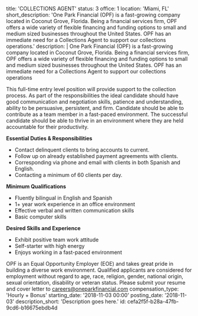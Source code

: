 title: 'COLLECTIONS AGENT'
status: 3
office: 1
location: 'Miami, FL'
short_description: 'One Park Financial (OPF) is a fast-growing company located in Coconut Grove, Florida.  Being a financial services firm, OPF offers a wide variety of flexible financing and funding options to small and medium sized businesses throughout the United States. OPF has an immediate need for a Collections Agent to support our collections operations.'
description: |
  One Park Financial (OPF) is a fast-growing company located in Coconut Grove, Florida.  Being a financial services firm, OPF offers a wide variety of flexible financing and funding options to small and medium sized businesses throughout the United States. OPF has an immediate need for a Collections Agent to support our collections operations
  
  This full-time entry level position will provide support to the collection process.  As part of the responsibilities the ideal candidate should have good communication and negotiation skills, patience and understanding, ability to be persuasive, persistent, and firm. Candidate should be able to contribute as a team member in a fast-paced environment. The successful candidate should be able to thrive in an environment where they are held accountable for their productivity.
  
  **Essential Duties & Responsibilities**
  - Contact delinquent clients to bring accounts to current.
  - Follow up on already established payment agreements with clients.
  - Corresponding via phone and email with clients in both Spanish and English.
  - Contacting a minimum of 60 clients per day.
  
  **Minimum Qualifications**
  - Fluently bilingual in English and Spanish
  - 1+ year work experience in an office environment
  - Effective verbal and written communication skills
  - Basic computer skills
  
  **Desired Skills and Experience**
  - Exhibit positive team work attitude
  - Self-starter with high energy
  - Enjoys working in a fast-paced environment
  
  OPF is an Equal Opportunity Employer (EOE) and takes great pride in building a diverse work environment. Qualified applicants are considered for employment without regard to age, race, religion, gender, national origin, sexual orientation, disability or veteran status. Please submit your resume and cover letter to careers@oneparkfinancial.com
compensation_type: 'Hourly + Bonus'
starting_date: '2018-11-03 00:00'
posting_date: '2018-11-03'
description_short: 'Description goes here.'
id: cefa2f5f-b28a-47fb-9cd6-b16675ebdb4d
